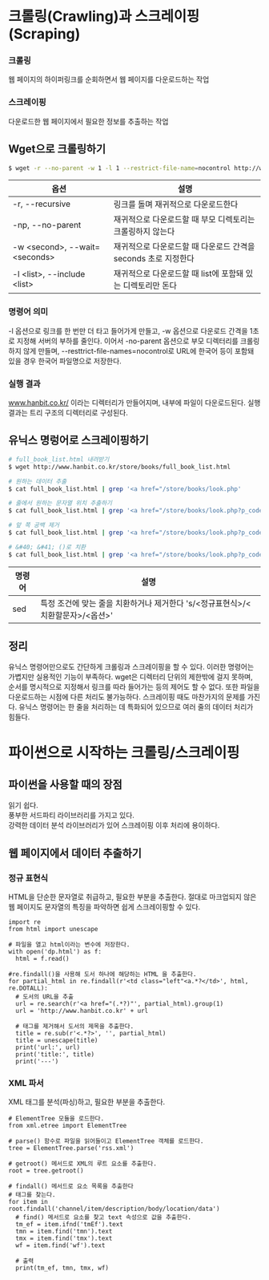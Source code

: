# 크롤링\(Crawling\)과 스크레이핑(Scraping)
### 크롤링
웹 페이지의 하이퍼링크를 순회하면서 웹 페이지를 다운로드하는 작업
### 스크레이핑
다운로드한 웹 페이지에서 필요한 정보를 추출하는 작업

## Wget으로 크롤링하기
```bash
$ wget -r --no-parent -w 1 -l 1 --restrict-file-name=nocontrol http://www.hanbit.co.kr/
```
옵션 | 설명
---- | ---- 
-r, --recursive | 링크를 돌며 재귀적으로 다운로드한다
-np, --no-parent | 재귀적으로 다운로드할 때 부모 디렉토리는 크롤링하지 않는다
-w \<second\>, --wait=\<seconds\> | 재귀적으로 다운로드할 때 다운로드 간격을 seconds 초로 지정한다
-l \<list\>, --include \<list\> | 재귀적으로 다운로드할 때 list에 포함돼 있는 디렉토리만 돈다

### 명령어 의미
-l 옵션으로 링크를 한 번만 더 타고 들어가게 만들고, -w 옵션으로 다운로드 간격을 1초로 지정해 서버의 부하를 줄인다.
이어서 -no-parent 옵션으로 부모 디렉터리를 크롤링하지 않게 만들며, --resttrict-file-names=nocontrol로 URL에 한국어 등이 포함돼 있을 경우 한국어 파일명으로 저장한다.

### 실행 결과
www.hanbit.co.kr/ 이라는 디렉터리가 만들어지며, 내부에 파일이 다운로드된다.
실행 결과는 트리 구조의 디렉터리로 구성된다.

## 유닉스 명렁어로 스크레이핑하기
```bash
# full_book_list.html 내려받기
$ wget http://www.hanbit.co.kr/store/books/full_book_list.html

# 원하는 데이터 추출
$ cat full_book_list.html | grep '<a href="/store/books/look.php'

# 줄에서 원하는 문자열 위치 추출하기
$ cat full_book_list.html | grep '<a href="/store/books/look.php?p_code=' | sed -E 's/<[^>]*>//g'

# 앞 쪽 공백 제거
$ cat full_book_list.html | grep '<a href="/store/books/look.php?p_code=' | sed -E 's/<[^>]*>//g' | sed -E 's/^\s*//'

# &#40; &#41; ()로 치환
$ cat full_book_list.html | grep '<a href="/store/books/look.php?p_code=' | sed -E 's/<[^>]*>//g' | sed -E 's/^\s*//' | sed -E 's/&#40;/\(/g' | sed -E 's/&#41;/\)/g'
```
명령어 | 설명
---- | ----
sed | 특정 조건에 맞는 줄을 치환하거나 제거한다 's/\<정규표현식\>/\<치환할문자\>/\<옵션\>'

## 정리
유닉스 명령어만으로도 간단하게 크롤링과 스크레이핑을 할 수 있다.
이러한 명령어는 가볍지만 실용적인 기능이 부족하다. wget은 디렉터리 단위의 제한밖에 걸지 못하며, 순서를 명시적으로 지정해서 링크를 따라 들어가는 등의 제어도 할 수 없다. 또한 파일을 다운로드하는 시점에 다른 처리도 불가능하다. 스크레이핑 때도 마찬가지의 문제를 가진다. 유닉스 명령어는 한 줄을 처리하는 데 특화되어 있으므로 여러 줄의 데이터 처리가 힘들다.

# 파이썬으로 시작하는 크롤링/스크레이핑
## 파이썬을 사용할 때의 장점
읽기 쉽다.  
풍부한 서드파티 라이브러리를 가지고 있다.  
강력한 데이터 분석 라이브러리가 있어 스크레이핑 이후 처리에 용이하다.  

## 웹 페이지에서 데이터 추출하기
### 정규 표현식
HTML을 단순한 문자열로 취급하고, 필요한 부분을 추출한다. 절대로 마크업되지 않은 웹 페이지도 문자열의 특징을 파악하면 쉽게 스크레이핑할 수 있다.

```
import re
from html import unescape

# 파일을 열고 html이라는 변수에 저장한다.
with open('dp.html') as f:
  html = f.read()

#re.findall()을 사용해 도서 하나에 해당하는 HTML 을 추출한다.
for partial_html in re.findall(r'<td class="left"<a.*?</td>', html, re.DOTALL):
  # 도서의 URL을 추출
  url = re.search(r'<a href="(.*?)"', partial_html).group(1)
  url = 'http://www.hanbit.co.kr' + url
  
  # 태그를 제거해서 도서의 제목을 추출한다.
  title = re.sub(r'<.*?>', '', partial_html)
  title = unescape(title)
  print('url:', url)
  print('title:', title)
  print('---')
```

### XML 파서
XML 태그를 분석(파싱)하고, 필요한 부분을 추출한다. 

```
# ElementTree 모듈을 로드한다.
from xml.etree import ElementTree

# parse() 함수로 파일을 읽어들이고 ElementTree 객체를 로드한다.
tree = ElementTree.parse('rss.xml')

# getroot() 메서드로 XML의 루트 요소를 추출한다.
root = tree.getroot()

# findall() 메서드로 요소 목록을 추출한다
# 태그를 찾는다.
for item in root.findall('channel/item/description/body/location/data')
  # find() 메서드로 요소를 찾고 text 속성으로 값을 추출한다.
  tm_ef = item.ifnd('tmEf').text
  tmn = item.find('tmn').text
  tmx = item.find('tmx').text
  wf = item.find('wf').text
  
  # 출력
  print(tm_ef, tmn, tmx, wf)
```
